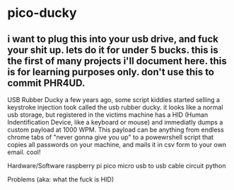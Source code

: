 # pico-ducky
i want to plug this into your usb drive, and fuck your shit up. lets do it for under 5 bucks. this is the first of many projects i'll document here. this is for learning purposes only. don't use this to commit PHR4UD.
--------------------
USB Rubber Ducky
a few years ago, some script kiddies started selling a keystroke injection took called the usb rubber ducky. it looks like a normal usb storage, but registered in the victims machine has a HID (Human Indentification Device, like a keyboard or mouse) and immediatly dumps a custom payload at 1000 WPM. This payload can be anything from endless chrome tabs of "never gonna give you up" to a powewrshell script that copies all passwords on your machine, and mails it in csv form to your own email. cool!



Hardware/Software
raspberry pi pico
micro usb to usb cable
circuit python

Problems (aka: what the fuck is HID)


